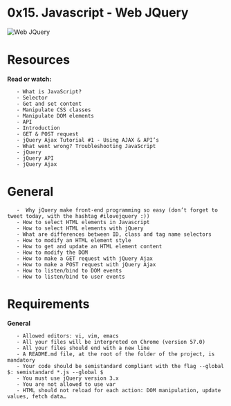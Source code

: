 # **0x15. Javascript - Web JQuery**

![Web JQuery](jquery.png)

# **Resources**

**Read or watch:**

       - What is JavaScript?
       - Selector
       - Get and set content
       - Manipulate CSS classes
       - Manipulate DOM elements
       - API
       - Introduction
       - GET & POST request
       - jQuery Ajax Tutorial #1 - Using AJAX & API’s
       - What went wrong? Troubleshooting JavaScript
       - jQuery
       - jQuery API
       - jQuery Ajax

# **General**

       -  Why jQuery make front-end programming so easy (don’t forget to tweet today, with the hashtag #ilovejquery :))
       - How to select HTML elements in Javascript
       - How to select HTML elements with jQuery
       - What are differences between ID, class and tag name selectors
       - How to modify an HTML element style
       - How to get and update an HTML element content
       - How to modify the DOM
       - How to make a GET request with jQuery Ajax
       - How to make a POST request with jQuery Ajax
       - How to listen/bind to DOM events
       - How to listen/bind to user events

# **Requirements**

**General**

       - Allowed editors: vi, vim, emacs
       - All your files will be interpreted on Chrome (version 57.0)
       - All your files should end with a new line
       - A README.md file, at the root of the folder of the project, is mandatory
       - Your code should be semistandard compliant with the flag --global $: semistandard *.js --global $
       - You must use jQuery version 3.x
       - You are not allowed to use var
       - HTML should not reload for each action: DOM manipulation, update values, fetch data…